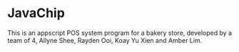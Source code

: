 # JavaChip

This is an appscript POS system program for a bakery store, developed by a team of 4, Allyne Shee, Rayden Ooi, Koay Yu Xien and Amber Lim.
